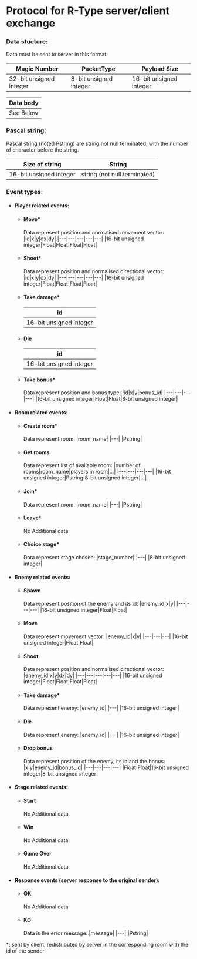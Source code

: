 # Protocol for R-Type server/client exchange

### Data stucture:
Data must be sent to server in this format:

|Magic Number|PacketType|Payload Size|
|---|---|---|
|32-bit unsigned integer|8-bit unsigned integer|16-bit unsigned integer|

|Data body|
|---|
|See Below|

### Pascal string:

Pascal string (noted Pstring) are string not null terminated, with the number of character before the string.

|Size of string|String|
|---|---|
|16-bit unsigned integer|string (not null terminated)|

### Event types:
- #### Player related events:
    - #### Move*
      Data represent position and normalised movement vector:
      |id|x|y|dx|dy|
      |---|---|---|---|---|
      |16-bit unsigned integer|Float|Float|Float|Float|
    - #### Shoot*
      Data represent position and normalised directional vector:
      |id|x|y|dx|dy|
      |---|---|---|---|---|
      |16-bit unsigned integer|Float|Float|Float|Float|
    - #### Take damage*
      |id|
      |---|
      |16-bit unsigned integer|
    - #### Die
      |id|
      |---|
      |16-bit unsigned integer|
    - #### Take bonus*
      Data represent position and bonus type:
      |id|x|y|bonus_id|
      |---|---|---|---|
      |16-bit unsigned integer|Float|Float|8-bit unsigned integer|

- #### Room related events:
    - #### Create room*
      Data represent room:
      |room_name|
      |---|
      |Pstring|
    - #### Get rooms
      Data represent list of available room:
      |number of rooms|room_name|players in room|...|
      |---|---|---|---|
      |16-bit unsigned integer|Pstring|8-bit unsigned integer|...|
    - #### Join*
      Data represent room:
      |room_name|
      |---|
      |Pstring|
    - #### Leave*
      No Additional data
    - #### Choice stage*
      Data represent stage chosen:
      |stage_number|
      |---|
      |8-bit unsigned integer|

- #### Enemy related events:
    - #### Spawn
      Data represent position of the enemy and its id:
      |enemy_id|x|y|
      |---|---|---|
      |16-bit unsigned integer|Float|Float|
    - #### Move
      Data represent movement vector:
      |enemy_id|x|y|
      |---|---|---|
      |16-bit unsigned integer|Float|Float|
    - #### Shoot
      Data represent position and normalised directional vector:
      |enemy_id|x|y|dx|dy|
      |---|---|---|---|---|
      |16-bit unsigned integer|Float|Float|Float|Float|
    - #### Take damage*
      Data represent enemy:
      |enemy_id|
      |---|
      |16-bit unsigned integer|
    - #### Die
      Data represent enemy:
      |enemy_id|
      |---|
      |16-bit unsigned integer|
    - #### Drop bonus
      Data represent position of the enemy, its id and the bonus:
      |x|y|enemy_id|bonus_id|
      |---|---|---|---|
      |Float|Float|16-bit unsigned integer|8-bit unsigned integer|

- #### Stage related events:
    - #### Start
      No Additional data
    - #### Win
      No Additional data
    - #### Game Over
      No Additional data

- #### Response events (server response to the original sender):
    - #### OK
      No Additional data
    - #### KO
      Data is the error message:
      |message|
      |---|
      |Pstring|

*: sent by client, redistributed by server in the corresponding room with the id of the sender

